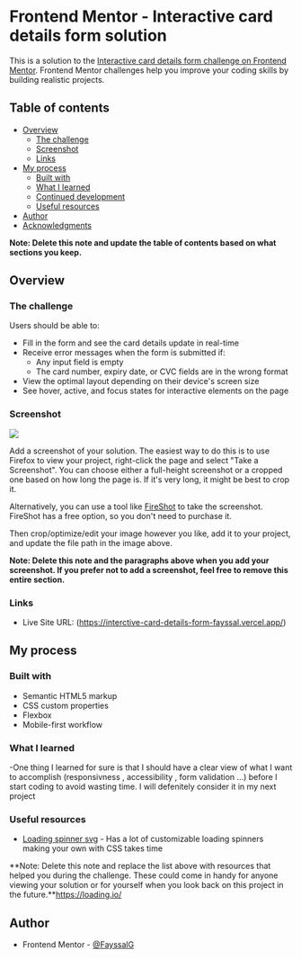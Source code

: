 # Frontend Mentor - Interactive card details form solution

This is a solution to the [Interactive card details form challenge on Frontend Mentor](https://www.frontendmentor.io/challenges/interactive-card-details-form-XpS8cKZDWw). Frontend Mentor challenges help you improve your coding skills by building realistic projects. 

## Table of contents

- [Overview](#overview)
  - [The challenge](#the-challenge)
  - [Screenshot](#screenshot)
  - [Links](#links)
- [My process](#my-process)
  - [Built with](#built-with)
  - [What I learned](#what-i-learned)
  - [Continued development](#continued-development)
  - [Useful resources](#useful-resources)
- [Author](#author)
- [Acknowledgments](#acknowledgments)

**Note: Delete this note and update the table of contents based on what sections you keep.**

## Overview

### The challenge

Users should be able to:

- Fill in the form and see the card details update in real-time
- Receive error messages when the form is submitted if:
  - Any input field is empty
  - The card number, expiry date, or CVC fields are in the wrong format
- View the optimal layout depending on their device's screen size
- See hover, active, and focus states for interactive elements on the page

### Screenshot

![](./screenshot.jpg)

Add a screenshot of your solution. The easiest way to do this is to use Firefox to view your project, right-click the page and select "Take a Screenshot". You can choose either a full-height screenshot or a cropped one based on how long the page is. If it's very long, it might be best to crop it.

Alternatively, you can use a tool like [FireShot](https://getfireshot.com/) to take the screenshot. FireShot has a free option, so you don't need to purchase it. 

Then crop/optimize/edit your image however you like, add it to your project, and update the file path in the image above.

**Note: Delete this note and the paragraphs above when you add your screenshot. If you prefer not to add a screenshot, feel free to remove this entire section.**

### Links

- Live Site URL: (https://interctive-card-details-form-fayssal.vercel.app/)

## My process

### Built with

- Semantic HTML5 markup
- CSS custom properties
- Flexbox
- Mobile-first workflow


### What I learned
  -One thing I learned for sure is that I should have a clear view of what I want to accomplish (responsivness , accessibility , form validation ...)
  before I start coding to avoid wasting time. I will defenitely consider it in my next project

### Useful resources

- [Loading spinner svg](https://loading.io/) - Has a lot of customizable loading spinners making your own with CSS takes time


**Note: Delete this note and replace the list above with resources that helped you during the challenge. These could come in handy for anyone viewing your solution or for yourself when you look back on this project in the future.**https://loading.io/

## Author

- Frontend Mentor - [@FayssalG](https://www.frontendmentor.io/profile/FayssalG)


